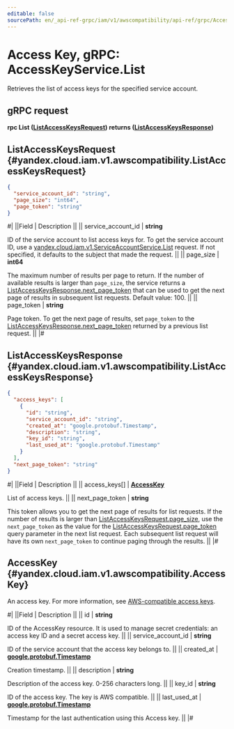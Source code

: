 ```yaml
---
editable: false
sourcePath: en/_api-ref-grpc/iam/v1/awscompatibility/api-ref/grpc/AccessKey/list.md
---
```


# Access Key, gRPC: AccessKeyService.List

Retrieves the list of access keys for the specified service account.

## gRPC request

**rpc List ([ListAccessKeysRequest](#yandex.cloud.iam.v1.awscompatibility.ListAccessKeysRequest)) returns ([ListAccessKeysResponse](#yandex.cloud.iam.v1.awscompatibility.ListAccessKeysResponse))**

## ListAccessKeysRequest {#yandex.cloud.iam.v1.awscompatibility.ListAccessKeysRequest}

```json
{
  "service_account_id": "string",
  "page_size": "int64",
  "page_token": "string"
}
```

#|
||Field | Description ||
|| service_account_id | **string**

ID of the service account to list access keys for.
To get the service account ID, use a [yandex.cloud.iam.v1.ServiceAccountService.List](/docs/iam/api-ref/grpc/ServiceAccount/list#List) request.
If not specified, it defaults to the subject that made the request. ||
|| page_size | **int64**

The maximum number of results per page to return. If the number of available
results is larger than `page_size`,
the service returns a [ListAccessKeysResponse.next_page_token](#yandex.cloud.iam.v1.awscompatibility.ListAccessKeysResponse)
that can be used to get the next page of results in subsequent list requests.
Default value: 100. ||
|| page_token | **string**

Page token. To get the next page of results, set `page_token`
to the [ListAccessKeysResponse.next_page_token](#yandex.cloud.iam.v1.awscompatibility.ListAccessKeysResponse)
returned by a previous list request. ||
|#

## ListAccessKeysResponse {#yandex.cloud.iam.v1.awscompatibility.ListAccessKeysResponse}

```json
{
  "access_keys": [
    {
      "id": "string",
      "service_account_id": "string",
      "created_at": "google.protobuf.Timestamp",
      "description": "string",
      "key_id": "string",
      "last_used_at": "google.protobuf.Timestamp"
    }
  ],
  "next_page_token": "string"
}
```

#|
||Field | Description ||
|| access_keys[] | **[AccessKey](#yandex.cloud.iam.v1.awscompatibility.AccessKey)**

List of access keys. ||
|| next_page_token | **string**

This token allows you to get the next page of results for list requests. If the number of results
is larger than [ListAccessKeysRequest.page_size](#yandex.cloud.iam.v1.awscompatibility.ListAccessKeysRequest), use
the `next_page_token` as the value
for the [ListAccessKeysRequest.page_token](#yandex.cloud.iam.v1.awscompatibility.ListAccessKeysRequest) query parameter
in the next list request. Each subsequent list request will have its own
`next_page_token` to continue paging through the results. ||
|#

## AccessKey {#yandex.cloud.iam.v1.awscompatibility.AccessKey}

An access key.
For more information, see [AWS-compatible access keys](/docs/iam/concepts/authorization/access-key).

#|
||Field | Description ||
|| id | **string**

ID of the AccessKey resource.
It is used to manage secret credentials: an access key ID and a secret access key. ||
|| service_account_id | **string**

ID of the service account that the access key belongs to. ||
|| created_at | **[google.protobuf.Timestamp](https://developers.google.com/protocol-buffers/docs/reference/google.protobuf#timestamp)**

Creation timestamp. ||
|| description | **string**

Description of the access key. 0-256 characters long. ||
|| key_id | **string**

ID of the access key.
The key is AWS compatible. ||
|| last_used_at | **[google.protobuf.Timestamp](https://developers.google.com/protocol-buffers/docs/reference/google.protobuf#timestamp)**

Timestamp for the last authentication using this Access key. ||
|#